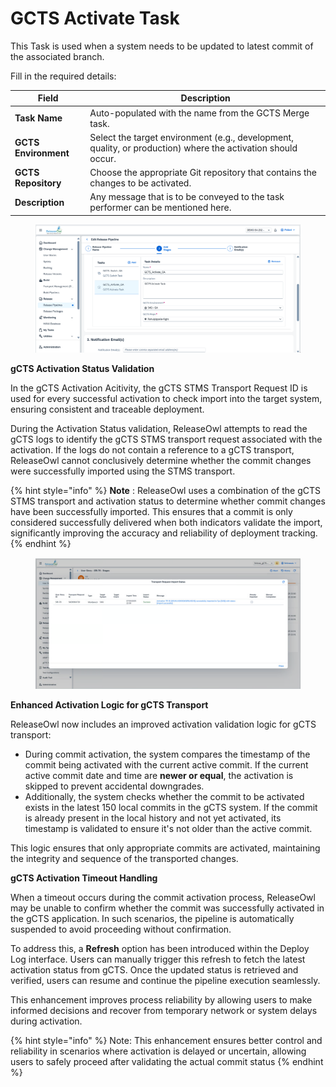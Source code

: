 # GCTS Activate Task

This Task is used when a system needs to be updated to latest commit of the associated branch.

Fill in the required details:

| **Field**            | **Description**                                                                                              |
| -------------------- | ------------------------------------------------------------------------------------------------------------ |
| **Task Name**        | Auto-populated with the name from the GCTS Merge task.                                                       |
| **GCTS Environment** | Select the target environment (e.g., development, quality, or production) where the activation should occur. |
| **GCTS Repository**  | Choose the appropriate Git repository that contains the changes to be activated.                             |
| **Description**      | Any message that is to be conveyed  to the task performer can be mentioned here.                             |

<figure><img src="../../../.gitbook/assets/image (42) (1).png" alt=""><figcaption></figcaption></figure>

**gCTS Activation Status Validation**&#x20;

In the gCTS Activation Acitivity, the gCTS STMS Transport Request ID is  used for every successful activation to check import into the target system, ensuring consistent and traceable deployment.

During the Activation Status validation, ReleaseOwl attempts to read the gCTS logs to identify the gCTS STMS transport request associated with the activation. If the logs do not contain a reference to a gCTS transport, ReleaseOwl cannot conclusively determine whether the commit changes were successfully imported using the STMS transport.

{% hint style="info" %}
**Note** : ReleaseOwl  uses a combination of the gCTS STMS transport and activation status to determine whether commit changes have been successfully imported. This ensures that a commit is only considered successfully delivered when both indicators validate the import, significantly improving the accuracy and reliability of deployment tracking.
{% endhint %}

<figure><img src="../../../.gitbook/assets/image (1337).png" alt=""><figcaption></figcaption></figure>

**Enhanced Activation Logic for gCTS Transport**

ReleaseOwl now includes an improved activation validation logic for gCTS transport:

* During commit activation, the system compares the timestamp of the commit being activated with the current active commit. If the current active commit date and time are **newer or equal**, the activation is skipped to prevent accidental downgrades.
* Additionally, the system checks whether the commit to be activated exists in the latest 150 local commits in the gCTS system. If the commit is already present in the local history and not yet activated, its timestamp is validated to ensure it's not older than the active commit.

This logic ensures that only appropriate commits are activated, maintaining the integrity and sequence of the transported changes.

**gCTS Activation Timeout Handling**

When a timeout occurs during the commit activation process, ReleaseOwl may be unable to confirm whether the commit was successfully activated in the gCTS application. In such scenarios, the pipeline is automatically suspended to avoid proceeding without confirmation.

To address this, a **Refresh** option has been introduced within the Deploy Log interface. Users can manually trigger this refresh to fetch the latest activation status from gCTS. Once the updated status is retrieved and verified, users can resume and continue the pipeline execution seamlessly.

This enhancement improves process reliability by allowing users to make informed decisions and recover from temporary network or system delays during activation.

{% hint style="info" %}
Note: This enhancement ensures better control and reliability in scenarios where activation is delayed or uncertain, allowing users to safely proceed after validating the actual commit status
{% endhint %}
